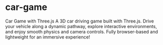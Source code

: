 # car-game
Car Game with Three.js A 3D car driving game built with Three.js. Drive your vehicle along a dynamic pathway, explore interactive environments, and enjoy smooth physics and camera controls. Fully browser-based and lightweight for an immersive experience!
